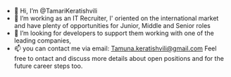 - 👋 Hi, I’m @TamariKeratishvili
- 👀 I’m working as an IT Recruiter, I' oriented on the international market and have plenty of opportunities for Junior, Middle and Senior roles
- 💞️ I’m looking for developers to support them working with one of the leading companies,
- 📫 you can contact me via email: Tamuna.keratishvili@gmail.com
Feel free to ontact and discuss more details about open positions and for the future career steps too.
